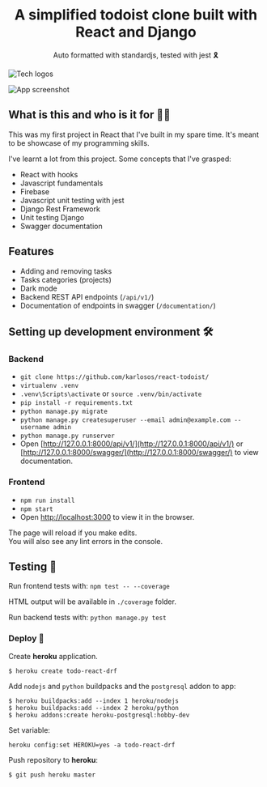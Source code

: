 
<h1 align="center">A simplified todoist clone built with React and Django</h1>

<div align="center">Auto formatted with standardjs, tested with jest 🎗</div>

![Tech logos](https://i.imgur.com/s457QRL.png)

![App screenshot](https://i.imgur.com/OctvesO.png)

## What is this and who is it for 🤷‍♀️

This was my first project in React that I've built in my spare time. It's meant to be showcase
of my programming skills. 

I've learnt a lot from this project. Some concepts that I've grasped:
- React with hooks
- Javascript fundamentals
- Firebase
- Javascript unit testing with jest
- Django Rest Framework
- Unit testing Django
- Swagger documentation

## Features

- Adding and removing tasks
- Tasks categories (projects)
- Dark mode
- Backend REST API endpoints (`/api/v1/`)
- Documentation of endpoints in swagger (`/documentation/`)

## Setting up development environment 🛠

### Backend
- `git clone https://github.com/karlosos/react-todoist/`
- `virtualenv .venv`
- `.venv\Scripts\activate` or `source .venv/bin/activate`
- `pip install -r requirements.txt`
- `python manage.py migrate`
- `python manage.py createsuperuser --email admin@example.com --username admin`
- `python manage.py runserver`
- Open [http://127.0.0.1:8000/api/v1/](http://127.0.0.1:8000/api/v1/) or [http://127.0.0.1:8000/swagger/](http://127.0.0.1:8000/swagger/) to view documentation.

### Frontend
- `npm run install`
- `npm start`
- Open [http://localhost:3000](http://localhost:3000) to view it in the browser.

The page will reload if you make edits.<br />
You will also see any lint errors in the console.


## Testing 🚥

Run frontend tests with: ```npm test -- --coverage```

HTML output will be available in `./coverage` folder.

Run backend tests with: ```python manage.py test```


### Deploy 🚀

Create **heroku** application. 

```
$ heroku create todo-react-drf 
```

Add `nodejs` and `python` buildpacks and the `postgresql` addon to app:

```
$ heroku buildpacks:add --index 1 heroku/nodejs
$ heroku buildpacks:add --index 2 heroku/python
$ heroku addons:create heroku-postgresql:hobby-dev
```

Set variable:

```
heroku config:set HEROKU=yes -a todo-react-drf
```

Push repository to **heroku**:

```
$ git push heroku master
```